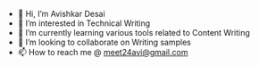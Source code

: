 - 👋 Hi, I’m Avishkar Desai
- 👀 I’m interested in Technical Writing
- 🌱 I’m currently learning various tools related to Content Writing
- 💞️ I’m looking to collaborate on Writing samples
- 📫 How to reach me @ meet24avi@gmail.com

<!---
meet24avi/meet24avi is a ✨ special ✨ repository because its `README.md` (this file) appears on your GitHub profile.
You can click the Preview link to take a look at your changes.
--->
